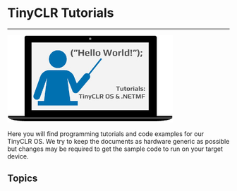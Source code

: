 # TinyCLR Tutorials
---
![Learn More](../images/tutorials.jpg)

Here you will find programming tutorials and code examples for our TinyCLR OS. We try to keep the documents as hardware generic as possible but changes may be required to get the sample code to run on your target device.

## Topics

